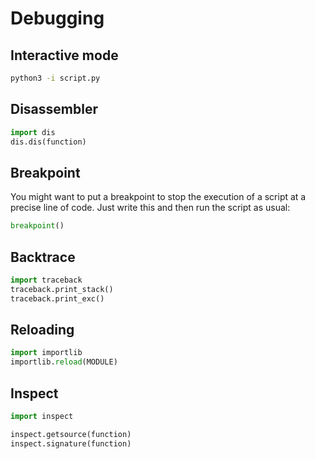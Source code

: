 # Debugging

## Interactive mode
```bash
python3 -i script.py
```

## Disassembler
```python
import dis
dis.dis(function)
```

## Breakpoint
You might want to put a breakpoint to stop the execution of a script at a precise line of code. Just write this and then run the script as usual:
```python
breakpoint()
```

## Backtrace
```python
import traceback
traceback.print_stack()
traceback.print_exc()
```

## Reloading
```python
import importlib
importlib.reload(MODULE)
```

## Inspect
```python
import inspect

inspect.getsource(function)
inspect.signature(function)
```
